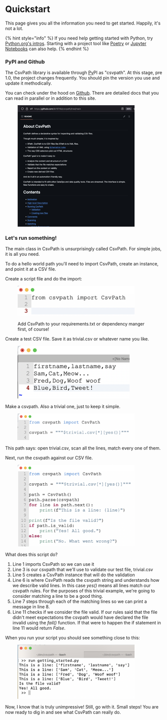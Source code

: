# Quickstart

This page gives you all the information you need to get started. Happily, it's not a lot.

{% hint style="info" %}
If you need help getting started with Python, try [Python.org's intros](https://www.python.org/about/gettingstarted/). Starting with a project tool like [Poetry](https://python-poetry.org/docs/basic-usage/) or [Jupyter Notebooks](https://jupyter-notebook-beginner-guide.readthedocs.io/en/latest/) can also help.
{% endhint %}

### PyPI and Github

The CsvPath library is available through [Py](https://pypi.org/project/csvpath/)PI as "csvpath". At this stage, pre 1.0, the project changes frequently. You should pin the version you use and update it methodically.&#x20;

You can check under the hood on [Github](https://github.com/dk107dk/csvpath). There are detailed docs that you can read in parallel or in addition to this site.

<div data-full-width="false">

<figure><img src="../.gitbook/assets/github-home.png" alt="" width="375"><figcaption></figcaption></figure>

</div>

### Let's run something!

The main class in CsvPath is unsurprisingly called CsvPath. For simple jobs, it is all you need.

To do a hello world path you'll need to import CsvPath, create an instance, and point it at a CSV file.

Create a script file and do the import:&#x20;

<figure><img src="../.gitbook/assets/import.png" alt="" width="375"><figcaption><p>Add CsvPath to your requirements.txt or dependency manger first, of course!</p></figcaption></figure>

Create a test CSV file. Save it as trivial.csv or whatever name you like.

<figure><img src="../.gitbook/assets/csv.png" alt="" width="359"><figcaption></figcaption></figure>

Make a csvpath. Also a trivial one, just to keep it simple.

<figure><img src="../.gitbook/assets/trivial-csvpath.png" alt="" width="375"><figcaption></figcaption></figure>

This path says: open trivial.csv, scan all the lines, match every one of them.

Next, run the csvpath against our CSV file.

<figure><img src="../.gitbook/assets/getting-started-script2.png" alt="" width="375"><figcaption></figcaption></figure>

What does this script do?

1. Line 1 imports CsvPath so we can use it
2. Line 3 is our csvpath that we'll use to validate our test file, trivial.csv
3. Line 5 creates a CsvPath instance that will do the validation
4. Line 6 is where CsvPath reads the csvpath string and understands how we describe valid lines. In this case _yes()_ means all lines match our csvpath rules. For the purposes of this trivial example, we're going to consider matching a line to be a good thing.&#x20;
5. Line 7 steps through each of the matching lines so we can print a message in line 8.
6. Line 11 checks if we consider the file valid. If our rules said that the file didn't meet expectations the csvpath would have declared the file invalid using the _fail()_ function. If that were to happen the if statement in line 11 would return _False_.

When you run your script you should see something close to this:

<figure><img src="../.gitbook/assets/getting-started-script-run.png" alt="" width="375"><figcaption></figcaption></figure>

Now, I know that is truly unimpressive! Still, go with it. Small steps! You are now ready to dig in and see what CsvPath can really do.&#x20;
